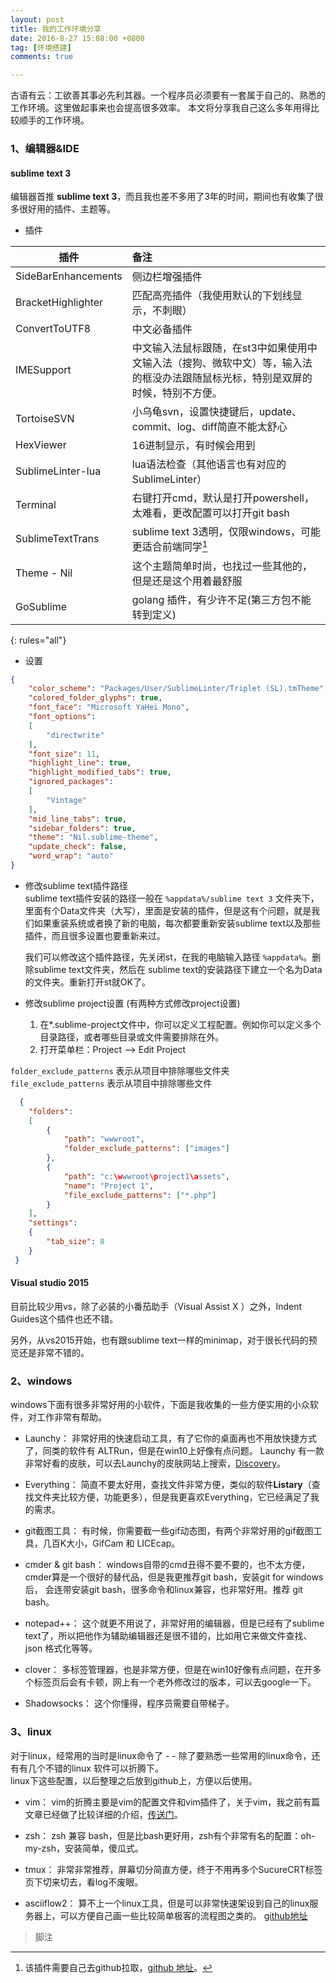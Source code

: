 ```yaml
---
layout: post
title: 我的工作环境分享
date: 2016-8-27 15:08:00 +0800
tag: [环境搭建]
comments: true

---
```


古语有云：工欲善其事必先利其器。一个程序员必须要有一套属于自己的、熟悉的工作环境。这里做起事来也会提高很多效率。
本文将分享我自己这么多年用得比较顺手的工作环境。

### 1、编辑器&IDE

#### sublime text 3
编辑器首推 **sublime text 3**，而且我也差不多用了3年的时间，期间也有收集了很多很好用的插件、主题等。

- 插件
	
| 插件        	        | 备注           															|
| --------------------- |:--------------------------------------------------------------------------|
| SideBarEnhancements   | 侧边栏增强插件 																|
| BracketHighlighter    | 匹配高亮插件（我使用默认的下划线显示，不刺眼）  								|
| ConvertToUTF8    		| 中文必备插件																|
| IMESupport	     	| 中文输入法鼠标跟随，在st3中如果使用中文输入法（搜狗、微软中文）等，输入法的框没办法跟随鼠标光标，特别是双屏的时候，特别不方便。|
| TortoiseSVN    		| 小乌龟svn，设置快捷键后，update、commit、log、diff简直不能太舒心				|
| HexViewer		      	| 16进制显示，有时候会用到														|
| SublimeLinter-lua		| lua语法检查（其他语言也有对应的SublimeLinter）								|
| Terminal     			| 右键打开cmd，默认是打开powershell，太难看，更改配置可以打开git bash  			|
| SublimeTextTrans      | sublime text 3透明，仅限windows，可能更适合前端同学[^footer1]					|
| Theme - Nil	  		| 这个主题简单时尚，也找过一些其他的，但是还是这个用着最舒服						|
| GoSublime      		| golang 插件，有少许不足(第三方包不能转到定义)			      					|
{: rules="all"}

- 设置

```json
{
	"color_scheme": "Packages/User/SublimeLinter/Triplet (SL).tmTheme",
	"colored_folder_glyphs": true,
	"font_face": "Microsoft YaHei Mono",
	"font_options":
	[
		"directwrite"
	],
	"font_size": 11,
	"highlight_line": true,
	"highlight_modified_tabs": true,
	"ignored_packages":
	[
		"Vintage"
	],
	"mid_line_tabs": true,
	"sidebar_folders": true,
	"theme": "Nil.sublime-theme",
	"update_check": false,
	"word_wrap": "auto"
}
```

- 修改sublime text插件路径  
  sublime text插件安装的路径一般在 `%appdata%/sublime text 3` 文件夹下，里面有个Data文件夹（大写），里面是安装的插件，但是这有个问题，就是我们如果重装系统或者换了新的电脑，每次都要重新安装sublime text以及那些插件，而且很多设置也要重新来过。

  我们可以修改这个插件路径，先关闭st，在我的电脑输入路径 `%appdata%`。删除sublime text文件夹，然后在
  sublime text的安装路径下建立一个名为Data的文件夹。重新打开st就OK了。

- 修改sublime project设置 (有两种方式修改project设置)
  1. 在*.sublime-project文件中，你可以定义工程配置。例如你可以定义多个目录路径，或者哪些目录或文件需要排除在外。
  2. 打开菜单栏：Project --> Edit Project

`folder_exclude_patterns` 表示从项目中排除哪些文件夹  
`file_exclude_patterns`   表示从项目中排除哪些文件  

```json
  {
    "folders":
    [
        {
            "path": "wwwroot",
            "folder_exclude_patterns": ["images"]
        },
        {
            "path": "c:\wwwroot\project1\assets",
            "name": "Project 1",
            "file_exclude_patterns": ["*.php"]
        }
    ],
    "settings":
    {
        "tab_size": 8
    }
 }
```

#### Visual studio 2015

目前比较少用vs，除了必装的小番茄助手（Visual Assist X ）之外，Indent Guides这个插件也还不错。

另外，从vs2015开始，也有跟sublime text一样的minimap，对于很长代码的预览还是非常不错的。


### 2、windows 

windows下面有很多非常好用的小软件，下面是我收集的一些方便实用的小众软件，对工作非常有帮助。

- Launchy：
 非常好用的快速启动工具，有了它你的桌面再也不用放快捷方式了，同类的软件有 ALTRun，但是在win10上好像有点问题。
 Launchy 有一款非常好看的皮肤，可以去Launchy的皮肤网站上搜索，[Discovery](http://www.deviantart.com/browse/all/customization/skins/applaunchers/launchy/?q=Discovery)。

- Everything：
  简直不要太好用，查找文件非常方便，类似的软件**Listary**（查找文件夹比较方便，功能更多），但是我更喜欢Everything，它已经满足了我的需求。

- git截图工具：
  有时候，你需要截一些gif动态图，有两个非常好用的gif截图工具，几百K大小，GifCam 和 LICEcap。

- cmder & git bash：
  windows自带的cmd丑得不要不要的，也不太方便，cmder算是一个很好的替代品，但是我更推荐git bash，安装git for windows后，
  会连带安装git bash，很多命令和linux兼容，也非常好用。推荐 git bash。

- notepad++：
  这个就更不用说了，非常好用的编辑器，但是已经有了sublime text了，所以把他作为辅助编辑器还是很不错的，比如用它来做文件查找、
  json 格式化等等。

- clover：
  多标签管理器，也是非常方便，但是在win10好像有点问题，在开多个标签页后会有卡顿，网上有一个老外修改过的版本，可以去google一下。

- Shadowsocks：
  这个你懂得，程序员需要自带梯子。

### 3、linux

  对于linux，经常用的当时是linux命令了 - -
  除了要熟悉一些常用的linux命令，还有有几个不错的linux 软件可以折腾下。  
  linux下这些配置，以后整理之后放到github上，方便以后使用。

- vim：
  vim的折腾主要是vim的配置文件和vim插件了，关于vim，我之前有篇文章已经做了比较详细的介绍，[传送门](http://domicat.me/2015/07/28/vim-config-and-plugin/)。 

- zsh：
  zsh 兼容 bash，但是比bash更好用，zsh有个非常有名的配置：oh-my-zsh，安装简单，傻瓜式。

- tmux：
  非常非常推荐，屏幕切分简直方便，终于不用再多个SucureCRT标签页下切来切去，看log不废眼。

- asciiflow2：
 算不上一个linux工具，但是可以非常快速架设到自己的linux服务器上，可以方便自己画一些比较简单极客的流程图之类的。
 [github地址](https://github.com/lewish/asciiflow2)



>脚注

[^footer1]: 该插件需要自己去github拉取，[github 地址](https://github.com/vhanla/SublimeTextTrans.git)。
